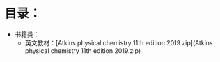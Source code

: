 # 目录：
   - 书籍类：
      - 英文教材：[Atkins physical chemistry 11th edition 2019.zip](Atkins physical chemistry 11th edition 2019.zip)